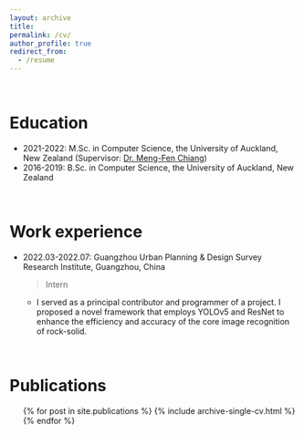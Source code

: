 ```yaml
---
layout: archive
title: 
permalink: /cv/
author_profile: true
redirect_from:
  - /resume
---
```



<br>

Education
======
* 2021-2022: M.Sc. in Computer Science, the University of Auckland, New Zealand (Supervisor: [Dr. Meng-Fen Chiang](https://ankechiang.github.io/))
* 2016-2019: B.Sc. in Computer Science, the University of Auckland, New Zealand

<br>

Work experience
======
* 2022.03-2022.07: Guangzhou Urban Planning & Design Survey Research Institute, Guangzhou, China
  > Intern
  * I served as a principal contributor and programmer of a project. I proposed a novel framework that employs YOLOv5 and ResNet to enhance the efficiency and accuracy of the core image recognition of rock-solid.

<br>

Publications
======
  <ul>{% for post in site.publications %}
    {% include archive-single-cv.html %}
  {% endfor %}</ul>
 
